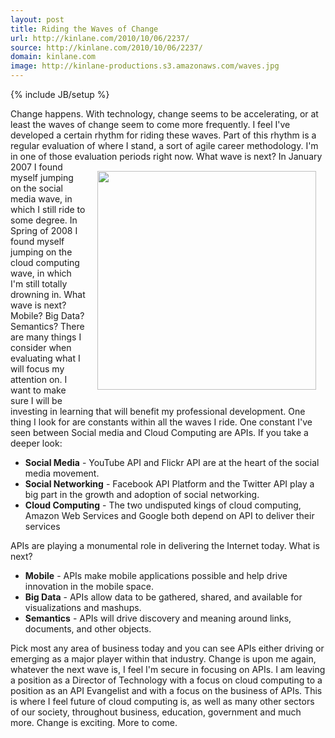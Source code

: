 ```yaml
---
layout: post
title: Riding the Waves of Change
url: http://kinlane.com/2010/10/06/2237/
source: http://kinlane.com/2010/10/06/2237/
domain: kinlane.com
image: http://kinlane-productions.s3.amazonaws.com/waves.jpg
---
```

{% include JB/setup %}<p><!DOCTYPE html PUBLIC "-//W3C//DTD XHTML 1.0 Transitional//EN"
    "http://www.w3.org/TR/xhtml1/DTD/xhtml1-transitional.dtd">
<html xmlns="http://www.w3.org/1999/xhtml">
  <head>
    <title></title>
  </head>
  <body>
    Change happens. With technology, change seems to be accelerating, or at least the waves of change seem to come more frequently. I feel I've developed a certain rhythm for riding these waves. Part
    of this rhythm is a regular evaluation of where I stand, a sort of agile career methodology. I'm in one of those evaluation periods right now. <img style="padding: 15px;" src=
    "http://kinlane-productions.s3.amazonaws.com/waves.jpg" alt="" width="350" align="right" /> What wave is next? In January 2007 I found myself jumping on the social media wave, in which I still
    ride to some degree. In Spring of 2008 I found myself jumping on the cloud computing wave, in which I'm still totally drowning in. What wave is next? Mobile? Big Data? Semantics? There are many
    things I consider when evaluating what I will focus my attention on. I want to make sure I will be investing in learning that will benefit my professional development. One thing I look for are
    constants within all the waves I ride. One constant I've seen between Social media and Cloud Computing are APIs. If you take a deeper look:
    <ul class="mainlist">
      <li>
        <strong>Social Media</strong> - YouTube API and Flickr API are at the heart of the social media movement.
      </li>
      <li>
        <strong>Social Networking</strong> - Facebook API Platform and the Twitter API play a big part in the growth and adoption of social networking.
      </li>
      <li>
        <strong>Cloud Computing</strong> - The two undisputed kings of cloud computing, Amazon Web Services and Google both depend on API to deliver their services
      </li>
    </ul>APIs are playing a monumental role in delivering the Internet today. What is next?
    <ul class="mainlist">
      <li>
        <strong>Mobile</strong> - APIs make mobile applications possible and help drive innovation in the mobile space.
      </li>
      <li>
        <strong>Big Data</strong> - APIs allow data to be gathered, shared, and available for visualizations and mashups.
      </li>
      <li>
        <strong>Semantics</strong> - APIs will drive discovery and meaning around links, documents, and other objects.
      </li>
    </ul>Pick most any area of business today and you can see APIs either driving or emerging as a major player within that industry. Change is upon me again, whatever the next wave is, I feel I'm
    secure in focusing on APIs. I am leaving a position as a Director of Technology with a focus on cloud computing to a position as an API Evangelist and with a focus on the business of APIs. This
    is where I feel future of cloud computing is, as well as many other sectors of our society, throughout business, education, government and much more. Change is exciting. More to come.
  </body>
</html></p>
